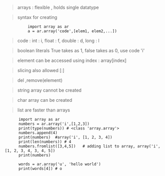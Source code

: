 > arrays : flexible , holds single datatype 

> syntax for creating
              
              import array as ar
              a = ar.array('code',[elem1, elem2,...])

> code : int : i, float : f, double : d, long : l

> boolean literals True takes as 1, false takes as 0, use code 'i'

> element can be accessed using index : array[index]

> slicing also allowed [:]

> del ,remove(element)

> string array cannot be created

> char array can be created

> list are faster than arrays


          import array as ar
          numbers = ar.array('i',[1,2,3])
          print(type(numbers)) # <class 'array.array'>
          numbers.append(4)
          print(numbers)  #array('i', [1, 2, 3, 4])
          print(len(numbers)) # 4
          numbers.fromlist([3,4,5])   # adding list to array, array('i', [1, 2, 3, 4, 3, 4, 5])
          print(numbers)

          words = ar.array('u', 'hello world')
          print(words[4]) # o
